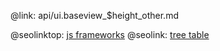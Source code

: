@link: api/ui.baseview_$height_other.md

@seolinktop: [js frameworks](https://webix.com)
@seolink: [tree table](https://webix.com/widget/treetable/)